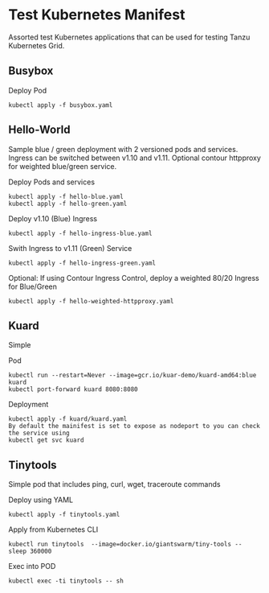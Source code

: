 # Test Kubernetes Manifest

Assorted test Kubernetes applications that can be used for testing Tanzu Kubernetes Grid.

## Busybox

Deploy Pod
```
kubectl apply -f busybox.yaml
```

## Hello-World

Sample blue / green deployment with 2 versioned pods and services.  Ingress can be switched between v1.10 and v1.11.  Optional contour  httpproxy for weighted blue/green service.

Deploy  Pods and services
```
kubectl apply -f hello-blue.yaml
kubectl apply -f hello-green.yaml
```

Deploy v1.10 (Blue) Ingress
```
kubectl apply -f hello-ingress-blue.yaml
```

Swith Ingress to v1.11 (Green) Service
``` 
kubectl apply -f hello-ingress-green.yaml
```

Optional: If using Contour Ingress Control, deploy a weighted 80/20 Ingress for Blue/Green
```
kubectl apply -f hello-weighted-httpproxy.yaml
```

## Kuard

Simple

Pod
```
kubectl run --restart=Never --image=gcr.io/kuar-demo/kuard-amd64:blue kuard
kubectl port-forward kuard 8080:8080
```

Deployment
```
kubectl apply -f kuard/kuard.yaml
By default the mainifest is set to expose as nodeport to you can check the service using
kubectl get svc kuard
```


## Tinytools

Simple pod that includes ping, curl, wget, traceroute commands

Deploy using YAML
```
kubectl apply -f tinytools.yaml
```

Apply from Kubernetes CLI
```
kubectl run tinytools  --image=docker.io/giantswarm/tiny-tools -- sleep 360000
```

Exec into POD
```
kubectl exec -ti tinytools -- sh
```



